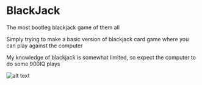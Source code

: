 # BlackJack
The most bootleg blackjack game of them all


Simply trying to make a basic version of blackjack card game where you can play against the computer

My knowledge of blackjack is somewhat limited, so expect the computer to do some 900IQ plays


![alt text](https://i.imgur.com/aTK9R8v.png)
